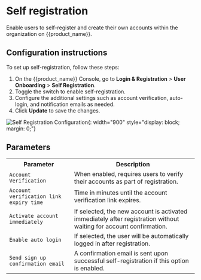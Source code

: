 # Self registration

Enable users to self-register and create their own accounts within the organization on {{product_name}}.

## Configuration instructions

To set up self-registration, follow these steps:

1. On the {{product_name}} Console, go to **Login & Registration** > **User Onboarding** > **Self Registration**.
2. Toggle the switch to enable self-registration.
3. Configure the additional settings such as account verification, auto-login, and notification emails as needed.
4. Click **Update** to save the changes.

![Self Registration Configuration]({{base_path}}/assets/img/guides/account-configurations/self-registration.png){: width="900" style="display: block; margin: 0;"}

## Parameters

<table>
  <tr>
    <th>Parameter</th>
    <th>Description</th>
  </tr>
  <tr>
    <td><code>Account Verification</code></td>
    <td>When enabled, requires users to verify their accounts as part of registration.</td>
  </tr>
  <tr>
    <td><code>Account verification link expiry time</code></td>
    <td>Time in minutes until the account verification link expires.</td>
  </tr>
  <tr>
    <td><code>Activate account immediately</code></td>
    <td>If selected, the new account is activated immediately after registration without waiting for account confirmation.</td>
  </tr>
  <tr>
    <td><code>Enable auto login</code></td>
    <td>If selected, the user will be automatically logged in after registration.</td>
  </tr>
  <tr>
    <td><code>Send sign up confirmation email</code></td>
    <td>A confirmation email is sent upon successful self-registration if this option is enabled.</td>
  </tr>
</table>
